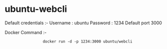 # ubuntu-webcli

Default credentials :-
        Username : ubuntu
        Password : 1234
        Default port 3000


   Docker Command :-
                     
                     docker run -d -p 1234:3000 ubuntu/webcli
       
